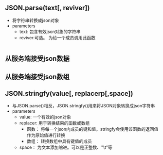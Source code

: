 ## JSON.parse(text[, reviver])
- 将字符串转换成json对象
- parameters
	- text: 包含有效json对象的字符串
	- reviver:可选。 为给一个成员调用此函数

```html


```


## 从服务端接受json数据



## 从服务端接受json数组



## JSON.stringfy(value[, replacerp[,space])
- 与JSON.parse()相反，JSON.stringfy()用来将JSON对象转换成json字符串
- parameters
	- value: 一个有效的json对象
	- replacer: 用于转换结果的函数或数组
		- 函数： 将每一个json内成员的键和值。stringfy会使用该函数的返回值作为原始值进行转换
		- 数组： 转换数组中具有键值的成员
	- space： 为文本添加缩进。可以是正整数、"\t"等

```html

```
